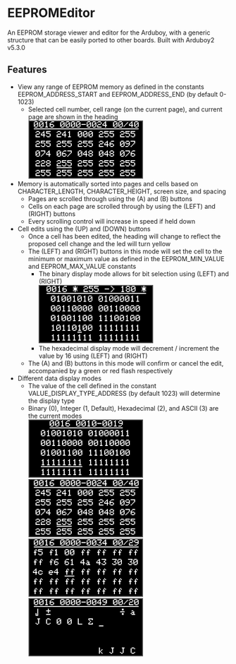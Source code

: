 # EEPROMEditor
An EEPROM storage viewer and editor for the Arduboy, with a generic structure that can be easily ported to other boards. Built with Arduboy2 v5.3.0

## Features
* View any range of EEPROM memory as defined in the constants EEPROM_ADDRESS_START and EEPROM_ADDRESS_END (by default 0-1023)
  * Selected cell number, cell range (on the current page), and current page are shown in the heading<br>
  ![](screenshots/Int-Display.png?raw=true)
* Memory is automatically sorted into pages and cells based on CHARACTER_LENGTH, CHARACTER_HEIGHT, screen size, and spacing
  * Pages are scrolled through using the (A) and (B) buttons
  * Cells on each page are scrolled through by using the (LEFT) and (RIGHT) buttons
  * Every scrolling control will increase in speed if held down
* Cell edits using the (UP) and (DOWN) buttons
  * Once a cell has been edited, the heading will change to reflect the proposed cell change and the led will turn yellow
  * The (LEFT) and (RIGHT) buttons in this mode will set the cell to the minimum or maximum value as defined in the EEPROM_MIN_VALUE and EEPROM_MAX_VALUE constants
    * The binary display mode allows for bit selection using (LEFT) and (RIGHT)<br>
    ![](screenshots/Bin-Edit.png?raw=true)
    * The hexadecimal display mode will decrement / increment the value by 16 using (LEFT) and (RIGHT)
  * The (A) and (B) buttons in this mode will confirm or cancel the edit, accompanied by a green or red flash respectively
* Different data display modes
  * The value of the cell defined in the constant VALUE_DISPLAY_TYPE_ADDRESS (by default 1023) will determine the display type
  * Binary (0), Integer (1, Default), Hexadecimal (2), and ASCII (3) are the current modes<br>
  ![](screenshots/Bin-Display.png?raw=true)
  ![](screenshots/Int-Display.png?raw=true)
  ![](screenshots/Hex-Display.png?raw=true)
  ![](screenshots/ASCII-Display.png?raw=true)
